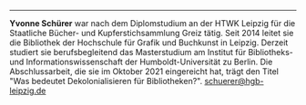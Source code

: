 ---

**Yvonne Schürer** war nach dem Diplomstudium an der HTWK Leipzig für die Staatliche Bücher- und Kupferstichsammlung Greiz tätig. Seit 2014 leitet sie die Bibliothek der Hochschule für Grafik und Buchkunst in Leipzig. Derzeit studiert sie berufsbegleitend das Masterstudium am Institut für Bibliotheks- und Informationswissenschaft der Humboldt-Universität zu Berlin. Die Abschlussarbeit, die sie im Oktober 2021 eingereicht hat, trägt den Titel "Was bedeutet Dekolonialisieren für Bibliotheken?". <schuerer@hgb-leipzig.de>